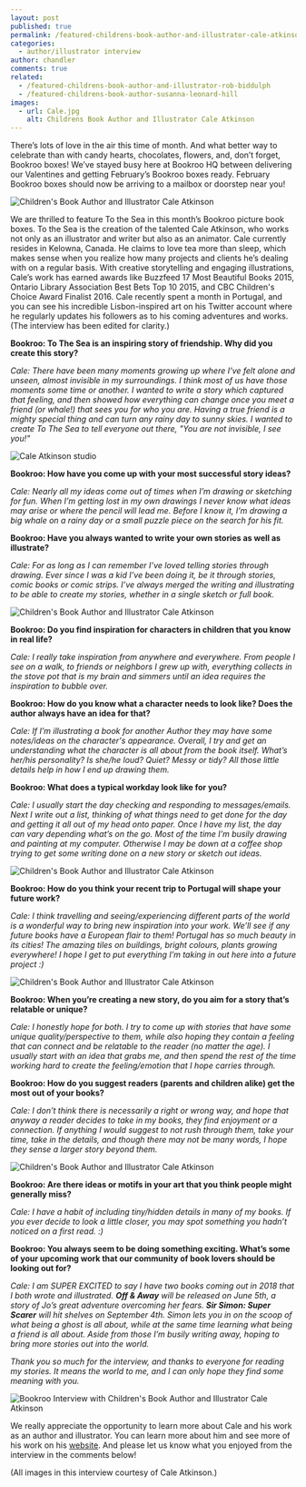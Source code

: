 ```yaml
---
layout: post
published: true
permalink: /featured-childrens-book-author-and-illustrator-cale-atkinson
categories:
  - author/illustrator interview
author: chandler
comments: true
related:
  - /featured-childrens-book-author-and-illustrator-rob-biddulph
  - /featured-childrens-book-author-susanna-leonard-hill
images:
  - url: Cale.jpg
    alt: Childrens Book Author and Illustrator Cale Atkinson
---
```

There’s lots of love in the air this time of month. And what better way to celebrate than with candy hearts, chocolates, flowers, and, don’t forget, Bookroo boxes! We’ve stayed busy here at Bookroo HQ between delivering our Valentines and getting February’s Bookroo boxes ready. February Bookroo boxes should now be arriving to a mailbox or doorstep near you!

![Children's Book Author and Illustrator Cale Atkinson]({{site.baseurl}}/assets/img/posts/Cale.jpg)

We are thrilled to feature To the Sea in this month’s Bookroo picture book boxes. To the Sea is the creation of the talented Cale Atkinson, who works not only as an illustrator and writer but also as an animator. Cale currently resides in Kelowna, Canada. He claims to love tea more than sleep, which makes sense when you realize how many projects and clients he’s dealing with on a regular basis. With creative storytelling and engaging illustrations, Cale’s work has earned awards like Buzzfeed 17 Most Beautiful Books 2015, Ontario Library Association Best Bets Top 10 2015, and CBC Children's Choice Award Finalist 2016.  Cale recently spent a month in Portugal, and you can see his incredible Lisbon-inspired art on his Twitter account where he regularly updates his followers as to his coming adventures and works. (The interview has been edited for clarity.)

**Bookroo: To The Sea is an inspiring story of friendship. Why did you create this story?**

_Cale: There have been many moments growing up where I've felt alone and unseen, almost invisible in my surroundings. I think most of us have those moments some time or another. I wanted to write a story which captured that feeling, and then showed how everything can change once you meet a friend (or whale!) that sees you for who you are. Having a true friend is a mighty special thing and can turn any rainy day to sunny skies. I wanted to create To The Sea to tell everyone out there, "You are not invisible, I see you!"_

![Cale Atkinson studio]({{site.baseurl}}/assets/img/posts/Cale_Studio1edit.jpg)

**Bookroo: How have you come up with your most successful story ideas?**

_Cale: Nearly all my ideas come out of times when I’m drawing or sketching for fun. When I’m getting lost in my own drawings I never know what ideas may arise or where the pencil will lead me. Before I know it, I’m drawing a big whale on a rainy day or a small puzzle piece on the search for his fit._

**Bookroo: Have you always wanted to write your own stories as well as illustrate?**

_Cale: For as long as I can remember I’ve loved telling stories through drawing. Ever since I was a kid I’ve been doing it, be it through stories, comic books or comic strips. I’ve always merged the writing and illustrating to be able to create my stories, whether in a single sketch or full book._

![Children's Book Author and Illustrator Cale Atkinson]({{site.baseurl}}/assets/img/posts/Cale_Studio2edit.jpg)

**Bookroo: Do you find inspiration for characters in children that you know in real life?**

_Cale: I really take inspiration from anywhere and everywhere. From people I see on a walk, to friends or neighbors I grew up with, everything collects in the stove pot that is my brain and simmers until an idea requires the inspiration to bubble over._

**Bookroo: How do you know what a character needs to look like? Does the author always have an idea for that?**

_Cale: If I’m illustrating a book for another Author they may have some notes/ideas on the character's appearance. Overall, I try and get an understanding what the character is all about from the book itself. What’s her/his personality? Is she/he loud? Quiet? Messy or tidy? All those little details help in how I end up drawing them._

**Bookroo: What does a typical workday look like for you?**

_Cale: I usually start the day checking and responding to messages/emails. Next I write out a list, thinking of what things need to get done for the day and getting it all out of my head onto paper. Once I have my list, the day can vary depending what’s on the go. Most of the time I’m busily drawing and painting at my computer. Otherwise I may be down at a coffee shop trying to get some writing done on a new story or sketch out ideas._

![Children's Book Author and Illustrator Cale Atkinson]({{site.baseurl}}/assets/img/posts/CoffeeShopCale2edit.jpg)

**Bookroo: How do you think your recent trip to Portugal will shape your future work?**

_Cale: I think travelling and seeing/experiencing different parts of the world is a wonderful way to bring new inspiration into your work. We’ll see if any future books have a European flair to them! Portugal has so much beauty in its cities! The amazing tiles on buildings, bright colours, plants growing everywhere! I hope I get to put everything I’m taking in out here into a future project :)_

![Children's Book Author and Illustrator Cale Atkinson]({{site.baseurl}}/assets/img/posts/Seville_Caleedit.jpg)

**Bookroo: When you’re creating a new story, do you aim for a story that’s relatable or unique?**

_Cale: I honestly hope for both. I try to come up with stories that have some unique quality/perspective to them, while also hoping they contain a feeling that can connect and be relatable to the reader (no matter the age). I usually start with an idea that grabs me, and then spend the rest of the time working hard to create the feeling/emotion that I hope carries through._

**Bookroo: How do you suggest readers (parents and children alike) get the most out of your books?**

_Cale: I don’t think there is necessarily a right or wrong way, and hope that anyway a reader decides to take in my books, they find enjoyment or a connection. If anything I would suggest to not rush through them, take your time, take in the details, and though there may not be many words, I hope they sense a larger story beyond them._ 

![Children's Book Author and Illustrator Cale Atkinson]({{site.baseurl}}/assets/img/posts/CaleOnHillTopedit.jpg)

**Bookroo: Are there ideas or motifs in your art that you think people might generally miss?**

_Cale: I have a habit of including tiny/hidden details in many of my books. If you ever decide to look a little closer, you may spot something you hadn’t noticed on a first read. :)_

**Bookroo: You always seem to be doing something exciting. What’s some of your upcoming work that our community of book lovers should be looking out for?**

_Cale: I am SUPER EXCITED to say I have two books coming out in 2018 that I both wrote and illustrated. **Off & Away** will be released on June 5th, a story of Jo’s great adventure overcoming her fears. **Sir Simon: Super Scarer** will hit shelves on September 4th. Simon lets you in on the scoop of what being a ghost is all about, while at the same time learning what being a friend is all about. Aside from those I’m busily writing away, hoping to bring more stories out into the world._

_Thank you so much for the interview, and thanks to everyone for reading my stories. It means the world to me, and I can only hope they find some meaning with you._

![Bookroo Interview with Children's Book Author and Illustrator Cale Atkinson]({{site.baseurl}}/assets/img/posts/BookStore_caleedit.jpg)

We really appreciate the opportunity to learn more about Cale and his work as an author and illustrator. You can learn more about him and see more of his work on his [website](http://www.cale.ca/). And please let us know what you enjoyed from the interview in the comments below!

(All images in this interview courtesy of Cale Atkinson.)
